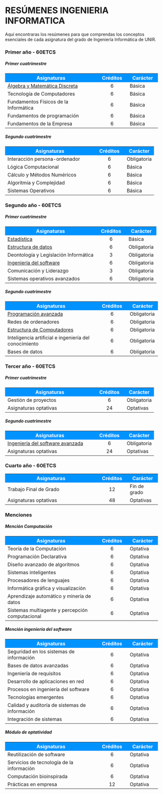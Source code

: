 # RESÚMENES INGENIERIA INFORMATICA

Aquí encontraras los resúmenes para que comprendas los conceptos esenciales de cada asignatura del grado de Ingeniería Informática de UNIR.



### Primer año - 60ETCS

##### Primer cuatrimestre

<table>  
	<tr style="background-color: rgb(0, 147, 255);">
    	<th width="60%" style="color:#FFFFFF">Asignaturas</th>
    	<th width="20%" style="color:#FFFFFF"><center>Créditos<center></th>
    	<th width="20%" style="color:#FFFFFF">Carácter</th>
	</tr>   
    <tr>
        <td><a href="1-Curso/Primer_cuatrimestre/Algebra_y_Matemática_discreta/Indice_Algebra_y_Matemática_discreta.html">Álgebra y Matemática Discreta</a></td>
    	<td><center>6<center></td>
        <td>Básica</td>
    </tr>
    <tr>    
        <td>Tecnología de Computadores</td>
		<td><center>6<center></td>
    	<td>Básica</td>
    </tr>    
    <tr>    
        <td>Fundamentos Físicos de la Informática</td>
		<td><center>6<center></td>
    	<td>Básica</td>
    </tr>    
    <tr>    
        <td>Fundamentos de programación</td>
		<td><center>6<center></td>
    	<td>Básica</td>
    </tr>    
    <tr>    
        <td>Fundamentos de la Empresa</td>
		<td><center>6<center></td>
    	<td>Básica</td>
	</tr>
</table> 


##### Segundo cuatrimestre

<table>  
	<tr style="background-color: rgb(0, 147, 255);">
    	<th width="60%" style="color:#FFFFFF">Asignaturas</th>
    	<th width="20%" style="color:#FFFFFF"><center>Créditos<center></th>
    	<th width="20%" style="color:#FFFFFF">Carácter</th>
	</tr>     
    <tr>
        <td>Interacción persona-ordenador</td>
    	<td><center>6<center></td>
        <td>Obligatoria</td>
    </tr>
    <tr>    
        <td>Lógica Computacional</td>
		<td><center>6<center></td>
    	<td>Básica</td>
    </tr>    
    <tr>    
        <td>Cálculo y Métodos Numéricos</td>
		<td><center>6<center></td>
    	<td>Básica</td>
    </tr>    
    <tr>    
        <td>Algoritmia y Complejidad</td>
		<td><center>6<center></td>
    	<td>Básica</td>
    </tr>    
    <tr>    
        <td>Sistemas Operativos</td>
		<td><center>6<center></td>
    	<td>Básica</td>
	</tr>
</table>




### Segundo año - 60ETCS

##### Primer cuatrimestre

<table>  
	<tr style="background-color: rgb(0, 147, 255);">
    	<th width="60%" style="color:#FFFFFF">Asignaturas</th>
    	<th width="20%" style="color:#FFFFFF"><center>Créditos<center></th>
    	<th width="20%" style="color:#FFFFFF">Carácter</th>
	</tr>    
    <tr>
        <td><a href="2-Curso/Primer_cuatrimestre/Estadística/Indice_Estadística.html">Estadística</a></td>
    	<td><center>6<center></td>
        <td>Básica</td>
    </tr>            
    <tr>
        <td><a href="2-Curso/Primer_cuatrimestre/Estructura de datos/Indice_Estructura_de_datos.html">Estructura de datos</a></td>
    	<td><center>6<center></td>
        <td>Obligatoria</td>
    </tr>
    <tr>    
        <td>Deontología y Legislación Informática</td>
		<td><center>3<center></td>
    	<td>Obligatoria</td>
    </tr>    
    <tr>    
        <td><a href="2-Curso/Primer_cuatrimestre/Ingeniería del software/Indice_Ingeniería_del_software.html">Ingeniería del software</a></td>
		<td><center>6<center></td>
    	<td>Obligatoria</td>
    </tr>    
    <tr>    
        <td>Comunicación y Liderazgo</td>
		<td><center>3<center></td>
    	<td>Obligatoria</td>
    </tr>    
    <tr>    
        <td>Sistemas operativos avanzados</td>
		<td><center>6<center></td>
    	<td>Obligatoria</td>
	</tr>
</table>



##### Segundo cuatrimestre

<table>  
	<tr style="background-color: rgb(0, 147, 255);">
    	<th width="60%" style="color:#FFFFFF">Asignaturas</th>
    	<th width="20%" style="color:#FFFFFF"><center>Créditos<center></th>
    	<th width="20%" style="color:#FFFFFF">Carácter</th>
	</tr>        
    <tr>
        <td><a href="2-Curso/Segundo_cuatrimestre/Programacion_avanzada/Indice_programacion_avanzada.html">Programación avanzada</a></td>
    	<td><center>6<center></td>
        <td>Obligatoria</td>
    </tr>
    <tr>    
        <td>Redes de ordenadores</td>
		<td><center>6<center></td>
    	<td>Obligatoria</td>
    </tr>    
    <tr>    
        <td><a href="2-Curso/Segundo_cuatrimestre/Estructura_de_computadores/Indice_estructura_de_Computadores.html">Estructura de Computadores</a></td>
		<td><center>6<center></td>
    	<td>Obligatoria</td>
    </tr>    
    <tr>    
        <td>Inteligencia artificial e ingeniería del conocimiento</td>
		<td><center>6<center></td>
    	<td>Obligatoria</td>
    </tr>    
    <tr>    
        <td>Bases de datos</td>
		<td><center>6<center></td>
    	<td>Obligatoria</td>
	</tr>           
</table>





### Tercer año - 60ETCS

##### Primer cuatrimestre

<table>  
	<tr style="background-color: rgb(0, 147, 255);">
    	<th width="60%" style="color:#FFFFFF">Asignaturas</th>
    	<th width="20%" style="color:#FFFFFF"><center>Créditos<center></th>
    	<th width="20%" style="color:#FFFFFF">Carácter</th>
	</tr>        
    <tr>    
        <td>Gestión de proyectos</td>
		<td><center>6<center></td>
    	<td>Obligatoria</td>
    </tr>    
    <tr>    
        <td>Asignaturas optativas</td>
		<td><center>24<center></td>
    	<td>Optativas</td>
	</tr>           
</table>


##### Segundo cuatrimestre

<table>  
	<tr style="background-color: rgb(0, 147, 255);">
    	<th width="60%" style="color:#FFFFFF">Asignaturas</th>
    	<th width="20%" style="color:#FFFFFF"><center>Créditos<center></th>
    	<th width="20%" style="color:#FFFFFF">Carácter</th>
	</tr>       
    <tr>    
        <td><a href="3-Curso/Segundo_cuatrimestre/Ingenieria_del_software_avanzada/Indice_ingenieria_del_software_avanzada.html">Ingeniería del software avanzada</a></td>
		<td><center>6<center></td>
    	<td>Obligatoria</td>
    </tr>    
    <tr>    
        <td>Asignaturas optativas</td>
		<td><center>24<center></td>
    	<td>Optativas</td>
	</tr>           
</table>





### Cuarto año - 60ETCS

<table>  
	<tr style="background-color: rgb(0, 147, 255);">
    	<th width="60%" style="color:#FFFFFF">Asignaturas</th>
    	<th width="20%" style="color:#FFFFFF"><center>Créditos<center></th>
    	<th width="20%" style="color:#FFFFFF">Carácter</th>
	</tr>         
    <tr>    
        <td>Trabajo Final de Grado</td>
		<td><center>12<center></td>
    	<td>Fin de grado</td>
    </tr>    
    <tr>    
        <td>Asignaturas optativas</td>
		<td><center>48<center></td>
    	<td>Optativas</td>
	</tr>           
</table>




### Menciones

##### Mención Computación

<table>  
	<tr style="background-color: rgb(0, 147, 255);">
    	<th width="60%" style="color:#FFFFFF">Asignaturas</th>
    	<th width="20%" style="color:#FFFFFF"><center>Créditos<center></th>
    	<th width="20%" style="color:#FFFFFF">Carácter</th>
	</tr>   
    <tr>
        <td>Teoría de la Computación</td>
    	<td><center>6<center></td>
        <td>Optativa</td>
    </tr>               
    <tr>
        <td>Programación Declarativa</td>
    	<td><center>6<center></td>
        <td>Optativa</td>
    </tr>              
    <tr>
        <td>Diseño avanzado de algoritmos</td>
    	<td><center>6<center></td>
        <td>Optativa</td>
    </tr>            
    <tr>
        <td>Sistemas inteligentes</td>
    	<td><center>6<center></td>
        <td>Optativa</td>
    </tr>
    <tr>    
        <td>Procesadores de lenguajes</td>
		<td><center>6<center></td>
    	<td>Optativa</td>
    </tr>    
    <tr>    
        <td>Informática gráfica y visualización</td>
		<td><center>6<center></td>
    	<td>Optativa</td>
    </tr>    
    <tr>    
        <td>Aprendizaje automático y minería de datos</td>
		<td><center>6<center></td>
    	<td>Optativa</td>
    </tr>    
    <tr>    
        <td>Sistemas multiagente y percepción computacional</td>
		<td><center>6<center></td>
    	<td>Optativa</td>
	</tr>           
</table>


##### Mención ingeniería del software

<table>  
	<tr style="background-color: rgb(0, 147, 255);">
    	<th width="60%" style="color:#FFFFFF">Asignaturas</th>
    	<th width="20%" style="color:#FFFFFF"><center>Créditos<center></th>
    	<th width="20%" style="color:#FFFFFF">Carácter</th>
	</tr>     
    <tr>
        <td>Seguridad en los sistemas de información</td>
    	<td><center>6<center></td>
        <td>Optativa</td>
    </tr>               
    <tr>
        <td>Bases de datos avanzadas</td>
    	<td><center>6<center></td>
        <td>Optativa</td>
    </tr>              
    <tr>
        <td>Ingeniería de requisitos</td>
    	<td><center>6<center></td>
        <td>Optativa</td>
    </tr>            
    <tr>
        <td>Desarrollo de aplicaciones en red</td>
    	<td><center>6<center></td>
        <td>Optativa</td>
    </tr>
    <tr>    
        <td>Procesos en ingeniería del software</td>
		<td><center>6<center></td>
    	<td>Optativa</td>
    </tr>    
    <tr>    
        <td>Tecnologías emergentes</td>
		<td><center>6<center></td>
    	<td>Optativa</td>
    </tr>    
    <tr>    
        <td>Calidad y auditoría de sistemas de información</td>
		<td><center>6<center></td>
    	<td>Optativa</td>
    </tr>    
    <tr>    
        <td>Integración de sistemas</td>
		<td><center>6<center></td>
    	<td>Optativa</td>
	</tr>           
</table>        


##### Módulo de optatividad

<table>  
	<tr style="background-color: rgb(0, 147, 255);">
    	<th width="60%" style="color:#FFFFFF">Asignaturas</th>
    	<th width="20%" style="color:#FFFFFF"><center>Créditos<center></th>
    	<th width="20%" style="color:#FFFFFF">Carácter</th>
	</tr>    
    <tr>
        <td>Reutilización de software</td>
    	<td><center>6<center></td>
        <td>Optativa</td>
    </tr>               
    <tr>
        <td>Servicios de tecnología de la información</td>
    	<td><center>6<center></td>
        <td>Optativa</td>
    </tr>              
    <tr>
        <td>Computación bioinspirada</td>
    	<td><center>6<center></td>
        <td>Optativa</td>
    </tr>            
    <tr>
        <td>Prácticas en empresa</td>
    	<td><center>12<center></td>
        <td>Optativa</td>
    </tr>           
</table>